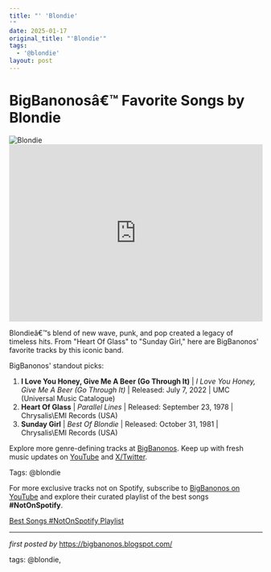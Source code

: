 ```yaml
---
title: "' 'Blondie'
'"
date: 2025-01-17
original_title: "'Blondie'"
tags:
  - '@blondie'
layout: post
---
```

 <!-- Title of the Post -->
<h1 >BigBanonosâ€™ Favorite Songs by Blondie</h1> <!-- Featured Image -->
<div > <img src="https://i.scdn.co/image/ab6761610000e5eb67dc4da82c968767d994f3c3" alt="Blondie">
</div> <!-- Spotify Embed -->
<div > <iframe src="https://open.spotify.com/embed/playlist/6p7oAQlbZJgdCB7dtdbXl2?utm_source=generator" width="100%" height="352" frameBorder="0" allowfullscreen="" allow="autoplay; clipboard-write; encrypted-media; fullscreen; picture-in-picture" loading="lazy"></iframe>
</div> <!-- Introductory Text -->
<p >Blondieâ€™s blend of new wave, punk, and pop created a legacy of timeless hits. From "Heart Of Glass" to "Sunday Girl," here are BigBanonos' favorite tracks by this iconic band.</p> <!-- Song Highlights -->
<div > <p>BigBanonos' standout picks:</p> <ol> <li><strong>I Love You Honey, Give Me A Beer (Go Through It)</strong> | <em>I Love You Honey, Give Me A Beer (Go Through It)</em> | Released: July 7, 2022 | UMC (Universal Music Catalogue)</li> <li><strong>Heart Of Glass</strong> | <em>Parallel Lines</em> | Released: September 23, 1978 | Chrysalis\EMI Records (USA)</li> <li><strong>Sunday Girl</strong> | <em>Best Of Blondie</em> | Released: October 31, 1981 | Chrysalis\EMI Records (USA)</li> </ol>
</div> <!-- Footer Links -->
<div > <p>Explore more genre-defining tracks at <a href="https://bigbanonos.blogspot.com/" target="_blank">BigBanonos</a>. Keep up with fresh music updates on <a href="https://www.youtube.com/@BigBanonos" target="_blank">YouTube</a> and <a href="https://x.com/bigbanonos" target="_blank">X/Twitter</a>.</p>
</div> <!-- Tags -->
<p >Tags: @blondie</p>

<!--Subscribe and Playlist Links-->
<div>
    <p>For more exclusive tracks not on Spotify, subscribe to <a href="https://www.youtube.com/@BigBanonos" target="_blank">BigBanonos on YouTube</a> and explore their curated playlist of the best songs <strong>#NotOnSpotify</strong>.</p>
    <p><a href="https://www.youtube.com/playlist?list=PLtuNtuTatqI0kFahUCbtbfenC_ET5O_tr" target="_blank">Best Songs #NotOnSpotify Playlist<br /></a></p></div>

<hr />

<p><em>first posted by</em> <a href="https://bigbanonos.blogspot.com/" rel="noopener" target="_new">https://bigbanonos.blogspot.com/</a></p>

<p>tags: @blondie,</p>
